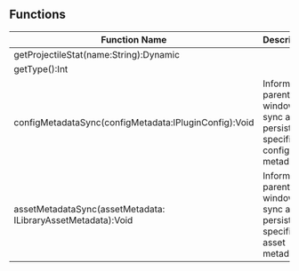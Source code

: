 ## Functions

| Function Name | Description |
| --------------- | ------------- |
| getProjectileStat(name:String):Dynamic |  |
| getType():Int |  |
| configMetadataSync(configMetadata:IPluginConfig):Void | Informs the parent window to sync and persist the specified config metadata. |
| assetMetadataSync(assetMetadata: ILibraryAssetMetadata):Void | Informs the parent window to sync and persist the specified asset metadata. |